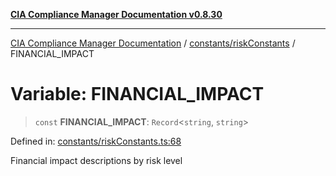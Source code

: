 [**CIA Compliance Manager Documentation v0.8.30**](../../../README.md)

***

[CIA Compliance Manager Documentation](../../../modules.md) / [constants/riskConstants](../README.md) / FINANCIAL\_IMPACT

# Variable: FINANCIAL\_IMPACT

> `const` **FINANCIAL\_IMPACT**: `Record`\<`string`, `string`\>

Defined in: [constants/riskConstants.ts:68](https://github.com/Hack23/cia-compliance-manager/blob/6afa716316469147e542039d136ec79ffdbd4ac9/src/constants/riskConstants.ts#L68)

Financial impact descriptions by risk level
